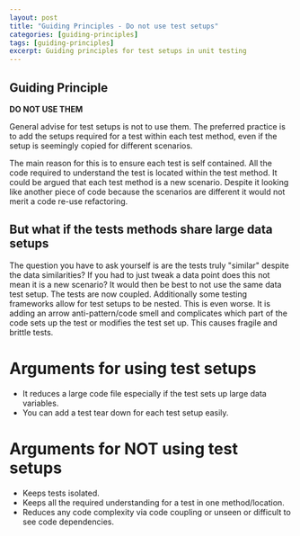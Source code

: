 ```yaml
---
layout: post
title: "Guiding Principles - Do not use test setups"
categories: [guiding-principles]
tags: [guiding-principles]
excerpt: Guiding principles for test setups in unit testing
---
```


## Guiding Principle

**DO NOT USE THEM**

General advise for test setups is not to use them. The preferred practice is to add the setups required for a test within each test method, even if the setup is seemingly copied for different scenarios.

The main reason for this is to ensure each test is self contained. All the code required to understand the test is located within the test method. It could be argued that each test method is a new scenario. Despite it looking like another piece of code because the scenarios are different it would not merit a code re-use refactoring.

## But what if the tests methods share large data setups

The question you have to ask yourself is are the tests truly "similar" despite the data similarities? If you had to just tweak a data point does this not mean it is a new scenario? It would then be best to not use the same data test setup. The tests are now coupled. Additionally some testing frameworks allow for test setups to be nested. This is even worse. It is adding an arrow anti-pattern/code smell and complicates which part of the code sets up the test or modifies the test set up. This causes fragile and brittle tests.

# Arguments for using test setups
- It reduces a large code file especially if the test sets up large data variables.
- You can add a test tear down for each test setup easily.

# Arguments for **NOT** using test setups
- Keeps tests isolated.
- Keeps all the required understanding for a test in one method/location.
- Reduces any code complexity via code coupling or unseen or difficult to see code dependencies.